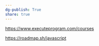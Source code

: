 ```yaml
---
dg-publish: True
share: true
---
```

https://www.executeprogram.com/courses

https://roadmap.sh/javascript
